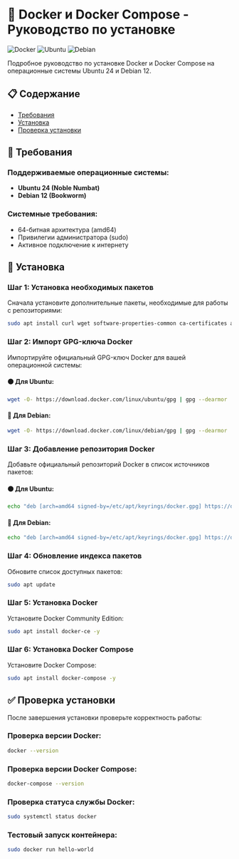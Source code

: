 # 🐳 Docker и Docker Compose - Руководство по установке

![Docker](https://img.shields.io/badge/Docker-2CA5E0?style=for-the-badge&logo=docker&logoColor=white)
![Ubuntu](https://img.shields.io/badge/Ubuntu-E95420?style=for-the-badge&logo=ubuntu&logoColor=white)
![Debian](https://img.shields.io/badge/Debian-A81D33?style=for-the-badge&logo=debian&logoColor=white)

Подробное руководство по установке Docker и Docker Compose на операционные системы Ubuntu 24 и Debian 12.

## 📋 Содержание

- [Требования](#требования)
- [Установка](#установка)
- [Проверка установки](#проверка-установки)

## 🔧 Требования

### Поддерживаемые операционные системы:

- **Ubuntu 24 (Noble Numbat)**
- **Debian 12 (Bookworm)**

### Системные требования:

- 64-битная архитектура (amd64)
- Привилегии администратора (sudo)
- Активное подключение к интернету

## 🚀 Установка

### Шаг 1: Установка необходимых пакетов

Сначала установите дополнительные пакеты, необходимые для работы с репозиториями:

```bash
sudo apt install curl wget software-properties-common ca-certificates apt-transport-https -y
```

### Шаг 2: Импорт GPG-ключа Docker

Импортируйте официальный GPG-ключ Docker для вашей операционной системы:

#### 🟠 Для Ubuntu:

```bash
wget -O- https://download.docker.com/linux/ubuntu/gpg | gpg --dearmor | sudo tee /etc/apt/keyrings/docker.gpg > /dev/null
```

#### 🔴 Для Debian:

```bash
wget -O- https://download.docker.com/linux/debian/gpg | gpg --dearmor | tee /etc/apt/keyrings/docker.gpg > /dev/null
```

### Шаг 3: Добавление репозитория Docker

Добавьте официальный репозиторий Docker в список источников пакетов:

#### 🟠 Для Ubuntu:

```bash
echo "deb [arch=amd64 signed-by=/etc/apt/keyrings/docker.gpg] https://download.docker.com/linux/ubuntu noble stable" | sudo tee /etc/apt/sources.list.d/docker.list > /dev/null
```

#### 🔴 Для Debian:

```bash
echo "deb [arch=amd64 signed-by=/etc/apt/keyrings/docker.gpg] https://download.docker.com/linux/debian bookworm stable" | tee /etc/apt/sources.list.d/docker.list > /dev/null
```

### Шаг 4: Обновление индекса пакетов

Обновите список доступных пакетов:

```bash
sudo apt update
```

### Шаг 5: Установка Docker

Установите Docker Community Edition:

```bash
sudo apt install docker-ce -y
```

### Шаг 6: Установка Docker Compose

Установите Docker Compose:

```bash
sudo apt install docker-compose -y
```

## ✅ Проверка установки

После завершения установки проверьте корректность работы:

### Проверка версии Docker:

```bash
docker --version
```

### Проверка версии Docker Compose:

```bash
docker-compose --version
```

### Проверка статуса службы Docker:

```bash
sudo systemctl status docker
```

### Тестовый запуск контейнера:

```bash
sudo docker run hello-world
```